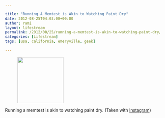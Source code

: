 ```yaml
---

title: "Running A Memtest is Akin to Watching Paint Dry"
date: 2012-08-25T04:03:00+00:00
author: rami
layout: lifestream 
permalink: /2012/08/25/running-a-memtest-is-akin-to-watching-paint-dry/
categories: [Lifestream]
tags: [usa, california, emeryville, geek]

---
```


<div id='gallery-34' class='gallery galleryid-1937 gallery-columns-3 gallery-size-thumbnail'>
  <figure class='gallery-item'> 
  
  <div class='gallery-icon landscape'>
    <a href='http://139.59.20.41/2012/08/25/running-a-memtest-is-akin-to-watching-paint-dry/attachment/1938/'><img width="150" height="150" src="http://139.59.20.41/wp-content/uploads/2012/08/tumblr_m9alx0U3Vw1qb4qlko1_1280-150x150.jpg" class="attachment-thumbnail size-thumbnail" alt="" srcset="http://139.59.20.41/wp-content/uploads/2012/08/tumblr_m9alx0U3Vw1qb4qlko1_1280-150x150.jpg 150w, http://139.59.20.41/wp-content/uploads/2012/08/tumblr_m9alx0U3Vw1qb4qlko1_1280-300x300.jpg 300w, http://139.59.20.41/wp-content/uploads/2012/08/tumblr_m9alx0U3Vw1qb4qlko1_1280-100x100.jpg 100w, http://139.59.20.41/wp-content/uploads/2012/08/tumblr_m9alx0U3Vw1qb4qlko1_1280.jpg 612w" sizes="100vw" /></a>
  </div></figure>
</div>

Running a memtest is akin to watching paint dry. (Taken with [Instagram](http://instagram.com))
